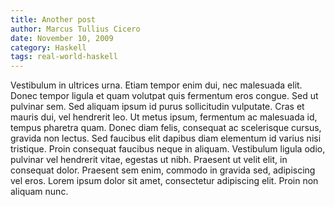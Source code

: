 ```yaml
---
title: Another post
author: Marcus Tullius Cicero
date: November 10, 2009
category: Haskell
tags: real-world-haskell
---
```

Vestibulum in ultrices urna. Etiam tempor enim dui, nec malesuada elit. Donec 
tempor ligula et quam volutpat quis fermentum eros congue. Sed ut pulvinar sem. 
Sed aliquam ipsum id purus sollicitudin vulputate. Cras et mauris dui, vel 
hendrerit leo. Ut metus ipsum, fermentum ac malesuada id, tempus pharetra quam. 
Donec diam felis, consequat ac scelerisque cursus, gravida non lectus. Sed 
faucibus elit dapibus diam elementum id varius nisi tristique. Proin consequat 
faucibus neque in aliquam. Vestibulum ligula odio, pulvinar vel hendrerit 
vitae, egestas ut nibh. Praesent ut velit elit, in consequat dolor. Praesent 
sem enim, commodo in gravida sed, adipiscing vel eros. Lorem ipsum dolor sit 
amet, consectetur adipiscing elit. Proin non aliquam nunc.

